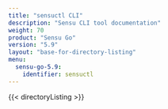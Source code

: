 ```yaml
---
title: "sensuctl CLI"
description: "Sensu CLI tool documentation"
weight: 70
product: "Sensu Go"
version: "5.9"
layout: "base-for-directory-listing"
menu:
  sensu-go-5.9:
    identifier: sensuctl
---
```


{{< directoryListing >}}
